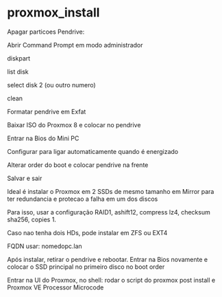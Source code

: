 # proxmox_install

Apagar particoes Pendrive:

Abrir Command Prompt em modo administrador

diskpart

list disk

select disk 2 (ou outro numero)

clean

Formatar pendrive em Exfat

Baixar ISO do Proxmox 8 e colocar no pendrive

Entrar na Bios do Mini PC

Configurar para ligar automaticamente quando é energizado

Alterar order do boot e colocar pendrive na frente

Salvar e sair

Ideal é instalar o Proxmox em 2 SSDs de mesmo tamanho em Mirror para ter redundancia e protecao a falha em um dos discos

Para isso, usar a configuração RAID1, ashift12, compress lz4, checksum sha256, copies 1.

Caso nao tenha dois HDs, pode instalar em ZFS ou EXT4

FQDN usar: nomedopc.lan

Após instalar, retirar o pendrive e rebootar. Entrar na Bios novamente e colocar o SSD principal no primeiro disco no boot order

Entrar na UI do Proxmox, no shell:
rodar o script do proxmox post install e Proxmox VE Processor Microcode
